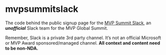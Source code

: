 # mvpsummitslack

The code behind the public signup page for the [MVP Summit Slack](https://mvpsummit.slack.com), 
an **_unofficial_** Slack team for the MVP Global Summit.

Remember, Slack is a private 3rd party channel. It’s not an official Microsoft or MVP Award
sponsored/managed channel. **All context and content need to be non-NDA.**
